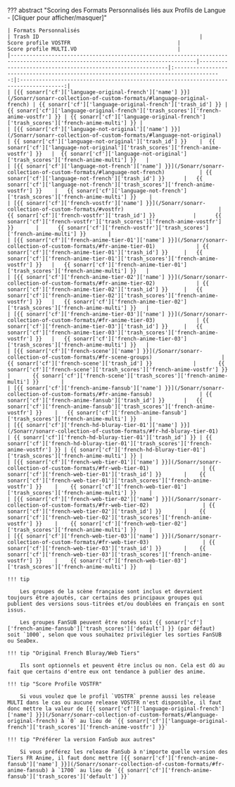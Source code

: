 ??? abstract "Scoring des Formats Personnalisés liés aux Profils de Langue - [Cliquer pour afficher/masquer]"

    | Formats Personnalisés                                                                                                           | Trash ID                                                   |                                 Score profile VOSTFR                                  |                                Score profile MULTI.VO                                |
    |---------------------------------------------------------------------------------------------------------------------------------|------------------------------------------------------------|:-------------------------------------------------------------------------------------:|:------------------------------------------------------------------------------------:|
    | [{{ sonarr['cf']['language-original-french']['name'] }}](/Sonarr/sonarr-collection-of-custom-formats/#language-original-french) | {{ sonarr['cf']['language-original-french']['trash_id'] }} | {{ sonarr['cf']['language-original-french']['trash_scores']['french-anime-vostfr'] }} | {{ sonarr['cf']['language-original-french']['trash_scores']['french-anime-multi'] }} |
    | [{{ sonarr['cf']['language-not-original']['name'] }}](/Sonarr/sonarr-collection-of-custom-formats/#language-not-original)       | {{ sonarr['cf']['language-not-original']['trash_id'] }}    |  {{ sonarr['cf']['language-not-original']['trash_scores']['french-anime-vostfr'] }}   |  {{ sonarr['cf']['language-not-original']['trash_scores']['french-anime-multi'] }}   |
    | [{{ sonarr['cf']['language-not-french']['name'] }}](/Sonarr/sonarr-collection-of-custom-formats/#language-not-french)           | {{ sonarr['cf']['language-not-french']['trash_id'] }}      |   {{ sonarr['cf']['language-not-french']['trash_scores']['french-anime-vostfr'] }}    |   {{ sonarr['cf']['language-not-french']['trash_scores']['french-anime-multi'] }}    |
    | [{{ sonarr['cf']['french-vostfr']['name'] }}](/Sonarr/sonarr-collection-of-custom-formats/#vostfr)                              | {{ sonarr['cf']['french-vostfr']['trash_id'] }}            |      {{ sonarr['cf']['french-vostfr']['trash_scores']['french-anime-vostfr'] }}       |      {{ sonarr['cf']['french-vostfr']['trash_scores']['french-anime-multi'] }}       |
    | [{{ sonarr['cf']['french-anime-tier-01']['name'] }}](/Sonarr/sonarr-collection-of-custom-formats/#fr-anime-tier-01)             | {{ sonarr['cf']['french-anime-tier-01']['trash_id'] }}     |   {{ sonarr['cf']['french-anime-tier-01']['trash_scores']['french-anime-vostfr'] }}   |   {{ sonarr['cf']['french-anime-tier-01']['trash_scores']['french-anime-multi'] }}   |
    | [{{ sonarr['cf']['french-anime-tier-02']['name'] }}](/Sonarr/sonarr-collection-of-custom-formats/#fr-anime-tier-02)             | {{ sonarr['cf']['french-anime-tier-02']['trash_id'] }}     |   {{ sonarr['cf']['french-anime-tier-02']['trash_scores']['french-anime-vostfr'] }}   |   {{ sonarr['cf']['french-anime-tier-02']['trash_scores']['french-anime-multi'] }}   |
    | [{{ sonarr['cf']['french-anime-tier-03']['name'] }}](/Sonarr/sonarr-collection-of-custom-formats/#fr-anime-tier-03)             | {{ sonarr['cf']['french-anime-tier-03']['trash_id'] }}     |   {{ sonarr['cf']['french-anime-tier-03']['trash_scores']['french-anime-vostfr'] }}   |   {{ sonarr['cf']['french-anime-tier-03']['trash_scores']['french-anime-multi'] }}   |
    | [{{ sonarr['cf']['french-scene']['name'] }}](/Sonarr/sonarr-collection-of-custom-formats/#fr-scene-groups)                      | {{ sonarr['cf']['french-scene']['trash_id'] }}             |       {{ sonarr['cf']['french-scene']['trash_scores']['french-anime-vostfr'] }}       |       {{ sonarr['cf']['french-scene']['trash_scores']['french-anime-multi'] }}       |
    | [{{ sonarr['cf']['french-anime-fansub']['name'] }}](/Sonarr/sonarr-collection-of-custom-formats/#fr-anime-fansub)               | {{ sonarr['cf']['french-anime-fansub']['trash_id'] }}      |   {{ sonarr['cf']['french-anime-fansub']['trash_scores']['french-anime-vostfr'] }}    |   {{ sonarr['cf']['french-anime-fansub']['trash_scores']['french-anime-multi'] }}    |
    | [{{ sonarr['cf']['french-hd-bluray-tier-01']['name'] }}](/Sonarr/sonarr-collection-of-custom-formats/#fr-hd-bluray-tier-01)     | {{ sonarr['cf']['french-hd-bluray-tier-01']['trash_id'] }} | {{ sonarr['cf']['french-hd-bluray-tier-01']['trash_scores']['french-anime-vostfr'] }} | {{ sonarr['cf']['french-hd-bluray-tier-01']['trash_scores']['french-anime-multi'] }} |
    | [{{ sonarr['cf']['french-web-tier-01']['name'] }}](/Sonarr/sonarr-collection-of-custom-formats/#fr-web-tier-01)                 | {{ sonarr['cf']['french-web-tier-01']['trash_id'] }}       |    {{ sonarr['cf']['french-web-tier-01']['trash_scores']['french-anime-vostfr'] }}    |    {{ sonarr['cf']['french-web-tier-01']['trash_scores']['french-anime-multi'] }}    |
    | [{{ sonarr['cf']['french-web-tier-02']['name'] }}](/Sonarr/sonarr-collection-of-custom-formats/#fr-web-tier-02)                 | {{ sonarr['cf']['french-web-tier-02']['trash_id'] }}       |    {{ sonarr['cf']['french-web-tier-02']['trash_scores']['french-anime-vostfr'] }}    |    {{ sonarr['cf']['french-web-tier-02']['trash_scores']['french-anime-multi'] }}    |
    | [{{ sonarr['cf']['french-web-tier-03']['name'] }}](/Sonarr/sonarr-collection-of-custom-formats/#fr-web-tier-03)                 | {{ sonarr['cf']['french-web-tier-03']['trash_id'] }}       |    {{ sonarr['cf']['french-web-tier-03']['trash_scores']['french-anime-vostfr'] }}    |    {{ sonarr['cf']['french-web-tier-03']['trash_scores']['french-anime-multi'] }}    |

    !!! tip

        Les groupes de la scène française sont inclus et devraient toujours être ajoutés, car certains des principaux groupes qui publient des versions sous-titrées et/ou doublées en français en sont issus.

        Les groupes FanSUB peuvent être notés soit {{ sonarr['cf']['french-anime-fansub']['trash_scores']['default'] }} (par défaut) soit `1000`, selon que vous souhaitez privilégier les sorties FanSUB ou SeaDex.

    !!! tip "Original French Bluray/Web Tiers"

        Ils sont optionnels et peuvent être inclus ou non. Cela est dû au fait que certains d'entre eux ont tendance à publier des anime.

    !!! tip "Score Profile VOSTFR"

        Si vous voulez que le profil `VOSTFR` prenne aussi les release MULTI dans le cas ou aucune release VOSTFR n'est disponible, il faut donc mettre la valeur de [{{ sonarr['cf']['language-original-french']['name'] }}](/Sonarr/sonarr-collection-of-custom-formats/#language-original-french) à `0` au lieu de `{{ sonarr['cf']['language-original-french']['trash_scores']['french-anime-vostfr'] }}`

    !!! tip "Préférer la version FanSub aux autres"

        Si vous préférez les release FanSub à n'importe quelle version des Tiers FR Anime, il faut donc mettre [{{ sonarr['cf']['french-anime-fansub']['name'] }}](/Sonarr/sonarr-collection-of-custom-formats/#fr-anime-fansub) à `1700` au lieu de `{{ sonarr['cf']['french-anime-fansub']['trash_scores']['default'] }}`
